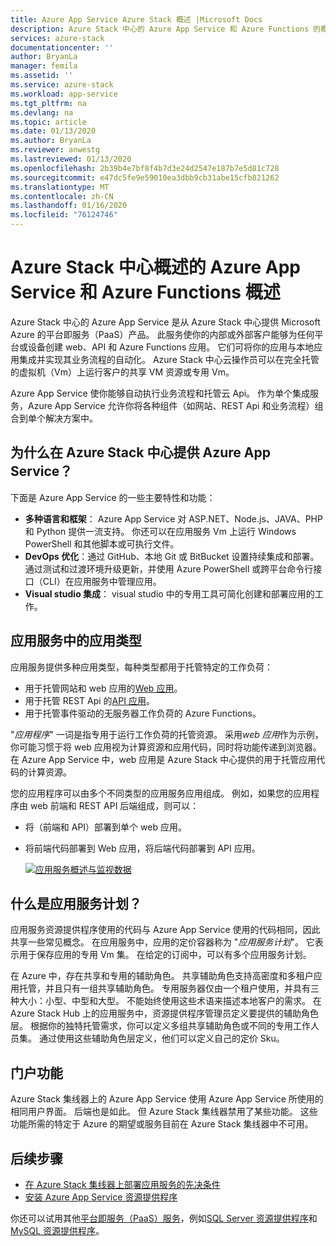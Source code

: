 ```yaml
---
title: Azure App Service Azure Stack 概述 |Microsoft Docs
description: Azure Stack 中心的 Azure App Service 和 Azure Functions 的概述。
services: azure-stack
documentationcenter: ''
author: BryanLa
manager: femila
ms.assetid: ''
ms.service: azure-stack
ms.workload: app-service
ms.tgt_pltfrm: na
ms.devlang: na
ms.topic: article
ms.date: 01/13/2020
ms.author: BryanLa
ms.reviewer: anwestg
ms.lastreviewed: 01/13/2020
ms.openlocfilehash: 2b39b4e7bf8f4b7d3e24d2547e187b7e5d81c728
ms.sourcegitcommit: e47dc5fe9e59010ea3dbb9cb31abe15cfb821262
ms.translationtype: MT
ms.contentlocale: zh-CN
ms.lasthandoff: 01/16/2020
ms.locfileid: "76124746"
---
```

# <a name="azure-app-service-and-azure-functions-on-azure-stack-hub-overview"></a>Azure Stack 中心概述的 Azure App Service 和 Azure Functions 概述

Azure Stack 中心的 Azure App Service 是从 Azure Stack 中心提供 Microsoft Azure 的平台即服务（PaaS）产品。 此服务使你的内部或外部客户能够为任何平台或设备创建 web、API 和 Azure Functions 应用。 它们可将你的应用与本地应用集成并实现其业务流程的自动化。 Azure Stack 中心云操作员可以在完全托管的虚拟机（Vm）上运行客户的共享 VM 资源或专用 Vm。

Azure App Service 使你能够自动执行业务流程和托管云 Api。 作为单个集成服务，Azure App Service 允许你将各种组件（如网站、REST Api 和业务流程）组合到单个解决方案中。

## <a name="why-offer-azure-app-service-on-azure-stack-hub"></a>为什么在 Azure Stack 中心提供 Azure App Service？

下面是 Azure App Service 的一些主要特性和功能：

- **多种语言和框架**： Azure App Service 对 ASP.NET、Node.js、JAVA、PHP 和 Python 提供一流支持。 你还可以在应用服务 Vm 上运行 Windows PowerShell 和其他脚本或可执行文件。
- **DevOps 优化**：通过 GitHub、本地 Git 或 BitBucket 设置持续集成和部署。 通过测试和过渡环境升级更新，并使用 Azure PowerShell 或跨平台命令行接口（CLI）在应用服务中管理应用。
- **Visual studio 集成**： visual studio 中的专用工具可简化创建和部署应用的工作。

## <a name="app-types-in-app-service"></a>应用服务中的应用类型

应用服务提供多种应用类型，每种类型都用于托管特定的工作负荷：

- 用于托管网站和 web 应用的[Web 应用](/azure/app-service/overview)。
- 用于托管 REST Api 的[API 应用](/azure/app-service/overview)。
- 用于托管事件驱动的无服务器工作负荷的 Azure Functions。

"*应用程序*" 一词是指专用于运行工作负荷的托管资源。 采用*web 应用*作为示例，你可能习惯于将 web 应用视为计算资源和应用代码，同时将功能传递到浏览器。 在 Azure App Service 中，web 应用是 Azure Stack 中心提供的用于托管应用代码的计算资源。

您的应用程序可以由多个不同类型的应用服务应用组成。 例如，如果您的应用程序由 web 前端和 REST API 后端组成，则可以：

- 将（前端和 API）部署到单个 web 应用。
- 将前端代码部署到 Web 应用，将后端代码部署到 API 应用。

   [![应用服务概述与监视数据](media/azure-stack-app-service-overview/image01.png "应用服务概述与监视数据")](media/azure-stack-app-service-overview/image01.png#lightbox)

## <a name="what-is-an-app-service-plan"></a>什么是应用服务计划？

应用服务资源提供程序使用的代码与 Azure App Service 使用的代码相同，因此共享一些常见概念。 在应用服务中，应用的定价容器称为 "*应用服务计划*"。 它表示用于保存应用的专用 Vm 集。 在给定的订阅中，可以有多个应用服务计划。

在 Azure 中，存在共享和专用的辅助角色。 共享辅助角色支持高密度和多租户应用托管，并且只有一组共享辅助角色。 专用服务器仅由一个租户使用，并具有三种大小：小型、中型和大型。 不能始终使用这些术语来描述本地客户的需求。 在 Azure Stack Hub 上的应用服务中，资源提供程序管理员定义要提供的辅助角色层。 根据你的独特托管需求，你可以定义多组共享辅助角色或不同的专用工作人员集。 通过使用这些辅助角色层定义，他们可以定义自己的定价 Sku。

## <a name="portal-features"></a>门户功能


Azure Stack 集线器上的 Azure App Service 使用 Azure App Service 所使用的相同用户界面。 后端也是如此。 但 Azure Stack 集线器禁用了某些功能。 这些功能所需的特定于 Azure 的期望或服务目前在 Azure Stack 集线器中不可用。

## <a name="next-steps"></a>后续步骤

- [在 Azure Stack 集线器上部署应用服务的先决条件](azure-stack-app-service-before-you-get-started.md)
- [安装 Azure App Service 资源提供程序](azure-stack-app-service-deploy.md)

你还可以试用其他[平台即服务（PaaS）服务](service-plan-offer-subscription-overview.md)，例如[SQL Server 资源提供程序](azure-stack-sql-resource-provider-deploy.md)和[MySQL 资源提供程序](azure-stack-mysql-resource-provider-deploy.md)。
